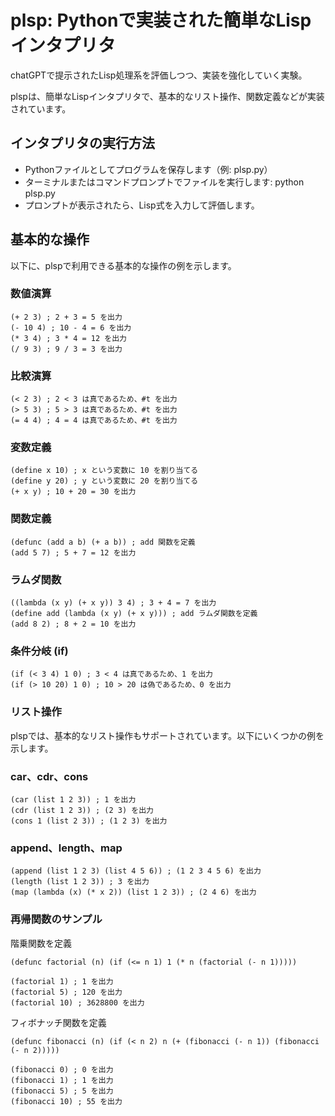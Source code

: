 # plsp: Pythonで実装された簡単なLispインタプリタ

chatGPTで提示されたLisp処理系を評価しつつ、実装を強化していく実験。

plspは、簡単なLispインタプリタで、基本的なリスト操作、関数定義などが実装されています。

## インタプリタの実行方法
- Pythonファイルとしてプログラムを保存します（例: plsp.py）
- ターミナルまたはコマンドプロンプトでファイルを実行します: python plsp.py
- プロンプトが表示されたら、Lisp式を入力して評価します。

## 基本的な操作

以下に、plspで利用できる基本的な操作の例を示します。

### 数値演算
```
(+ 2 3) ; 2 + 3 = 5 を出力
(- 10 4) ; 10 - 4 = 6 を出力
(* 3 4) ; 3 * 4 = 12 を出力
(/ 9 3) ; 9 / 3 = 3 を出力
```

### 比較演算
```
(< 2 3) ; 2 < 3 は真であるため、#t を出力
(> 5 3) ; 5 > 3 は真であるため、#t を出力
(= 4 4) ; 4 = 4 は真であるため、#t を出力
```

### 変数定義
```
(define x 10) ; x という変数に 10 を割り当てる
(define y 20) ; y という変数に 20 を割り当てる
(+ x y) ; 10 + 20 = 30 を出力
```

### 関数定義
```
(defunc (add a b) (+ a b)) ; add 関数を定義
(add 5 7) ; 5 + 7 = 12 を出力
```
### ラムダ関数
```
((lambda (x y) (+ x y)) 3 4) ; 3 + 4 = 7 を出力
(define add (lambda (x y) (+ x y))) ; add ラムダ関数を定義
(add 8 2) ; 8 + 2 = 10 を出力
```

### 条件分岐 (if)
```
(if (< 3 4) 1 0) ; 3 < 4 は真であるため、1 を出力
(if (> 10 20) 1 0) ; 10 > 20 は偽であるため、0 を出力
```

### リスト操作

plspでは、基本的なリスト操作もサポートされています。以下にいくつかの例を示します。

### car、cdr、cons
```
(car (list 1 2 3)) ; 1 を出力
(cdr (list 1 2 3)) ; (2 3) を出力
(cons 1 (list 2 3)) ; (1 2 3) を出力
```

### append、length、map
```
(append (list 1 2 3) (list 4 5 6)) ; (1 2 3 4 5 6) を出力
(length (list 1 2 3)) ; 3 を出力
(map (lambda (x) (* x 2)) (list 1 2 3)) ; (2 4 6) を出力
```

### 再帰関数のサンプル
階乗関数を定義
```
(defunc factorial (n) (if (<= n 1) 1 (* n (factorial (- n 1)))))

```
```
(factorial 1) ; 1 を出力
(factorial 5) ; 120 を出力
(factorial 10) ; 3628800 を出力
```
  
フィボナッチ関数を定義
```
(defunc fibonacci (n) (if (< n 2) n (+ (fibonacci (- n 1)) (fibonacci (- n 2)))))
```
```
(fibonacci 0) ; 0 を出力
(fibonacci 1) ; 1 を出力
(fibonacci 5) ; 5 を出力
(fibonacci 10) ; 55 を出力
```